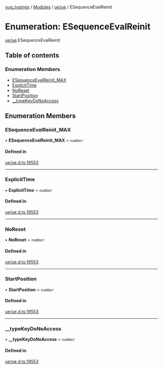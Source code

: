 [yug_typings](../README.md) / [Modules](../modules.md) / [ue/ue](../modules/ue_ue.md) / ESequenceEvalReinit

# Enumeration: ESequenceEvalReinit

[ue/ue](../modules/ue_ue.md).ESequenceEvalReinit

## Table of contents

### Enumeration Members

- [ESequenceEvalReinit\_MAX](ue_ue.ESequenceEvalReinit.md#esequenceevalreinit_max)
- [ExplicitTime](ue_ue.ESequenceEvalReinit.md#explicittime)
- [NoReset](ue_ue.ESequenceEvalReinit.md#noreset)
- [StartPosition](ue_ue.ESequenceEvalReinit.md#startposition)
- [\_\_typeKeyDoNoAccess](ue_ue.ESequenceEvalReinit.md#__typekeydonoaccess)

## Enumeration Members

### ESequenceEvalReinit\_MAX

• **ESequenceEvalReinit\_MAX** = `number`

#### Defined in

[ue/ue.d.ts:19553](https://github.com/YugMetaverse/yug_typings/blob/25cad34/ue/ue.d.ts#L19553)

___

### ExplicitTime

• **ExplicitTime** = `number`

#### Defined in

[ue/ue.d.ts:19553](https://github.com/YugMetaverse/yug_typings/blob/25cad34/ue/ue.d.ts#L19553)

___

### NoReset

• **NoReset** = `number`

#### Defined in

[ue/ue.d.ts:19553](https://github.com/YugMetaverse/yug_typings/blob/25cad34/ue/ue.d.ts#L19553)

___

### StartPosition

• **StartPosition** = `number`

#### Defined in

[ue/ue.d.ts:19553](https://github.com/YugMetaverse/yug_typings/blob/25cad34/ue/ue.d.ts#L19553)

___

### \_\_typeKeyDoNoAccess

• **\_\_typeKeyDoNoAccess** = `number`

#### Defined in

[ue/ue.d.ts:19553](https://github.com/YugMetaverse/yug_typings/blob/25cad34/ue/ue.d.ts#L19553)
